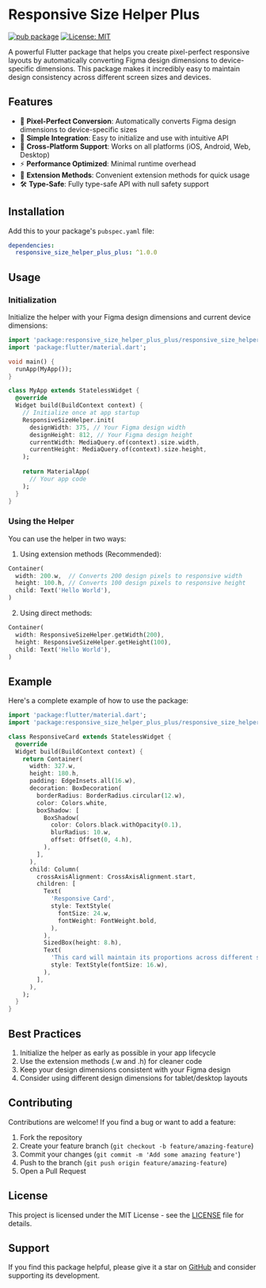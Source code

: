 # Responsive Size Helper Plus

[![pub package](https://img.shields.io/pub/v/responsive_size_helper_plus_plus.svg)](https://pub.dev/packages/responsive_size_helper_plus_plus)
[![License: MIT](https://img.shields.io/badge/License-MIT-yellow.svg)](https://opensource.org/licenses/MIT)

A powerful Flutter package that helps you create pixel-perfect responsive layouts by automatically converting Figma design dimensions to device-specific dimensions. This package makes it incredibly easy to maintain design consistency across different screen sizes and devices.

## Features

- 🎯 **Pixel-Perfect Conversion**: Automatically converts Figma design dimensions to device-specific sizes
- 🚀 **Simple Integration**: Easy to initialize and use with intuitive API
- 📱 **Cross-Platform Support**: Works on all platforms (iOS, Android, Web, Desktop)
- ⚡ **Performance Optimized**: Minimal runtime overhead
- 🧩 **Extension Methods**: Convenient extension methods for quick usage
- 🛠️ **Type-Safe**: Fully type-safe API with null safety support

## Installation

Add this to your package's `pubspec.yaml` file:

```yaml
dependencies:
  responsive_size_helper_plus_plus: ^1.0.0
```

## Usage

### Initialization

Initialize the helper with your Figma design dimensions and current device dimensions:

```dart
import 'package:responsive_size_helper_plus_plus/responsive_size_helper_plus_plus.dart';
import 'package:flutter/material.dart';

void main() {
  runApp(MyApp());
}

class MyApp extends StatelessWidget {
  @override
  Widget build(BuildContext context) {
    // Initialize once at app startup
    ResponsiveSizeHelper.init(
      designWidth: 375, // Your Figma design width
      designHeight: 812, // Your Figma design height
      currentWidth: MediaQuery.of(context).size.width,
      currentHeight: MediaQuery.of(context).size.height,
    );
    
    return MaterialApp(
      // Your app code
    );
  }
}
```

### Using the Helper

You can use the helper in two ways:

1. Using extension methods (Recommended):
```dart
Container(
  width: 200.w,  // Converts 200 design pixels to responsive width
  height: 100.h, // Converts 100 design pixels to responsive height
  child: Text('Hello World'),
)
```

2. Using direct methods:
```dart
Container(
  width: ResponsiveSizeHelper.getWidth(200),
  height: ResponsiveSizeHelper.getHeight(100),
  child: Text('Hello World'),
)
```

## Example

Here's a complete example of how to use the package:

```dart
import 'package:flutter/material.dart';
import 'package:responsive_size_helper_plus_plus/responsive_size_helper_plus_plus.dart';

class ResponsiveCard extends StatelessWidget {
  @override
  Widget build(BuildContext context) {
    return Container(
      width: 327.w,
      height: 180.h,
      padding: EdgeInsets.all(16.w),
      decoration: BoxDecoration(
        borderRadius: BorderRadius.circular(12.w),
        color: Colors.white,
        boxShadow: [
          BoxShadow(
            color: Colors.black.withOpacity(0.1),
            blurRadius: 10.w,
            offset: Offset(0, 4.h),
          ),
        ],
      ),
      child: Column(
        crossAxisAlignment: CrossAxisAlignment.start,
        children: [
          Text(
            'Responsive Card',
            style: TextStyle(
              fontSize: 24.w,
              fontWeight: FontWeight.bold,
            ),
          ),
          SizedBox(height: 8.h),
          Text(
            'This card will maintain its proportions across different screen sizes.',
            style: TextStyle(fontSize: 16.w),
          ),
        ],
      ),
    );
  }
}
```

## Best Practices

1. Initialize the helper as early as possible in your app lifecycle
2. Use the extension methods (.w and .h) for cleaner code
3. Keep your design dimensions consistent with your Figma design
4. Consider using different design dimensions for tablet/desktop layouts

## Contributing

Contributions are welcome! If you find a bug or want to add a feature:

1. Fork the repository
2. Create your feature branch (`git checkout -b feature/amazing-feature`)
3. Commit your changes (`git commit -m 'Add some amazing feature'`)
4. Push to the branch (`git push origin feature/amazing-feature`)
5. Open a Pull Request

## License

This project is licensed under the MIT License - see the [LICENSE](LICENSE) file for details.

## Support

If you find this package helpful, please give it a star on [GitHub](https://github.com/mamipro-123/responsive_size_helper_plus_plus) and consider supporting its development.
